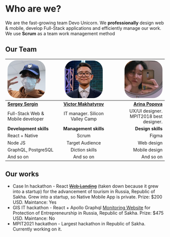 # Who are we?
We are the fast-growing team Devo Unicorn. We **professionally** design web & mobile, develop Full-Stack applications and efficiently manage our work. <br>
We use **Scrum** as a team work management method

## Our Team <!-- Paste images there -->
| <img src="profile/docs/sergey.png" width=120 style="border-radius:25%"> | <img src="profile/docs/victor2.png" width=120 style="border-radius:25%"> | <img src="profile/docs/arina.jpeg" width=120 style="border-radius:25%"> |
| :-------------------------------------------------------------- | :--------------------------------------------------------------: | --------------------------------------------------------------: |
| [**Sergey Sergin**][sergey]                                     |                 [**Victor Makhatyrov**][victor]                  |                                       [**Arina Popova**][arina] |
| Full-Stack Web & Mobile developer                               |                 IT manager. Silicon Valley Camp                  |                         UX/UI designer. MPIT2018 best designer. |
| **Development skills**                                          |                      **Management skills**                       |                                               **Design skills** |
| React + Native                                                  |                              Scrum                               |                                                           Figma |
| Node JS                                                         |                         Target Audience                          |                                                      Web design |
| GraphQL, PostgreSQL                                             |                          Diction skills                          |                                                   Mobile design |
| And so on                                                       |                            And so on                             |                                                       And so on |


[victor]: https://instagram.com/victor_makhatyrov
[arina]: https://instagram.com/arrn_22b
[sergey]: https://instagram.com/etteryand

## Our works
- Case In hackathon - React ~~[Web Landing][case_in]~~ (taken down because it grew into a startup) for the advancement of tourism in Russia, Republic of Sakha. Grew into a startup, so Native Mobile App is private. Prize: $200 USD. Maintance: Yes
- GIS IT hackathon - React + Apollo Graphql [Monitoring Website][gisit] for Protection of Entrepreneurship in Russia, Republic of Sakha. Prize: $475 USD. Maintance: No
- MPIT2021 hackathon - Largest hackathon in Republic of Sakha. Currently working on it.

[gisit]: https://github.com/etteryand0/gisit2021
[case_in]: https://github.com/etteryand0/case_in-front
